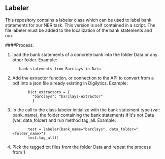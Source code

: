 ## Labeler

This repository contains a labeler class which can be used to label bank statements for our NER task. 
This version is self contained in a script. The file labeler must be added to the localization of 
the bank statements and run. 

####Process: 
  1. load the bank statements of a concrete bank into the folder Data or any other folder.
  Example:
  
            bank statements from Barclays in Data
  2. Add the extractor function, or connection to the API to convert from a pdf into a json file already 
  existing in Digilytics.
  Example:
  
                Dict_extractors = {
                  "barclays": "barclays-extractor"
                  }
  3. In the call to the class labeler initialize with the bank statement type (var: bank_name), the folder containing 
  the bank statements if it's not Data (var: data_folder) and run method tag_all.
  Example:
  
                test = labeler(bank_name="barclays", data_folder="<folder_name>")
                test.tag_all()
  4. Pick the tagged txt files from the folder Data and repeat the process from 1
